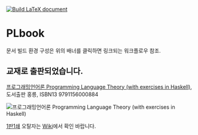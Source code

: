 [![Build LaTeX document](https://github.com/hnu-pl/PLbook/actions/workflows/makefile.yml/badge.svg)](https://github.com/hnu-pl/PLbook/actions/workflows/makefile.yml)
# PLbook
문서 빌드 환경 구성은 위의 배너를 클릭하면 링크되는 워크플로우 참조.

## 교재로 출판되었습니다.
[프로그래밍언어론 Programming Language Theory (with exercises in Haskell)](https://search.shopping.naver.com/book/catalog/37829505620), 도서출판 홍릉, ISBN13 9791156000884

![프로그래밍언어론 Programming Language Theory (with exercises in Haskell)](https://shopping-phinf.pstatic.net/main_3782950/37829505620.20230209201306.jpg?type=w300)

[1판1쇄](https://github.com/hnu-pl/PLbook/releases/tag/book.e1.p1) 오탈자는 [Wiki](https://github.com/hnu-pl/PLbook/wiki)에서 확인 바랍니다.
